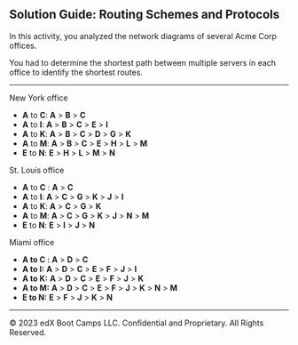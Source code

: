 ## Solution Guide: Routing Schemes and Protocols

In this activity, you analyzed the network diagrams of several Acme Corp offices. 

You had to determine the shortest path between multiple servers in each office to identify the shortest routes.

---

New York office

  - **A** to **C**: **A** > **B** > **C** 
  - **A** to **I**: **A** > **B** > **C**  > **E**  > **I**
  - **A** to **K**: **A** > **B** > **C**  > **D**  > **G** > **K**
  - **A** to **M**:  **A** > **B** > **C**  > **E**  > **H** > **L** > **M**
  - **E**  to **N**:  **E**  > **H** > **L** > **M** > **N**


St. Louis office

  - **A** to **C** :  **A** > **C** 
  - **A** to **I**:  **A** > **C**  > **G** > **K** > **J** > **I**
  - **A** to **K**:  **A** > **C**  > **G** > **K** 
  - **A** to **M**:  **A** > **C**  > **G** > **K** > **J** > **N** > **M**
  - **E** to **N**: **E**  > **I** > **J** > **N**


Miami office

  - ****A** to **C** :**  **A** > **D**  > **C**
  - ****A** to **I**:**  **A** > **D**  > **C**  > **E**  > **F**  > **J** > **I**
  - ****A** to **K**:**  **A** > **D**  > **C**  > **E**  > **F**  > **J** > **K**
  - ****A** to **M**:**  **A** > **D**  > **C**  > **E** > **F**  > **J** > **K** > **N** > **M**
  - ****E**  to **N**:**  **E**  > **F**  > **J** > **K** > **N**
  
  ---
© 2023 edX Boot Camps LLC. Confidential and Proprietary. All Rights Reserved.